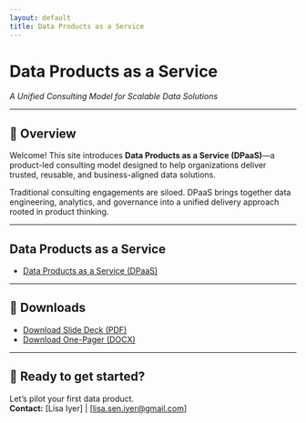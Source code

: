 ```yaml
---
layout: default
title: Data Products as a Service
---
```


# Data Products as a Service
_A Unified Consulting Model for Scalable Data Solutions_

---

## 📘 Overview

Welcome! This site introduces **Data Products as a Service (DPaaS)**—a product-led consulting model designed to help organizations deliver trusted, reusable, and business-aligned data solutions.

Traditional consulting engagements are siloed. DPaaS brings together data engineering, analytics, and governance into a unified delivery approach rooted in product thinking.

---

## Data Products as a Service

- [Data Products as a Service (DPaaS)](./dpaas_white_paper_with_DS.md)

---

## 📄 Downloads

- [Download Slide Deck (PDF)](./downloads/DPaaS_Slide_Deck_with_DS.pdf)
- [Download One-Pager (DOCX)](./downloads/DPaaS_One_Pager_with_DS.docx)

---

## 🚀 Ready to get started?

Let’s pilot your first data product.  
**Contact:** [Lisa Iyer] | [lisa.sen.iyer@gmail.com]

